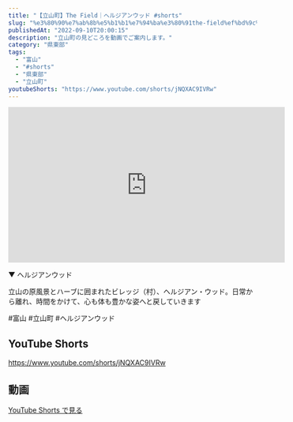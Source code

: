 ```yaml
---
title: "【立山町】The Field｜ヘルジアンウッド #shorts"
slug: "%e3%80%90%e7%ab%8b%e5%b1%b1%e7%94%ba%e3%80%91the-field%ef%bd%9c%e3%83%98%e3%83%ab%e3%82%b8%e3%82%a2%e3%83%b3%e3%82%a6%e3%83%83%e3%83%89-shorts"
publishedAt: "2022-09-10T20:00:15"
description: "立山町の見どころを動画でご案内します。"
category: "県東部"
tags: 
  - "富山"
  - "#shorts"
  - "県東部"
  - "立山町"
youtubeShorts: "https://www.youtube.com/shorts/jNQXAC9IVRw"
---
```


<iframe width="560" height="315" src="https://www.youtube.com/embed/SSTRKx_LD4I" frameborder="0" allowfullscreen></iframe>

▼ ヘルジアンウッド

立山の原風景とハーブに囲まれたビレッジ（村）、ヘルジアン・ウッド。日常から離れ、時間をかけて、心も体も豊かな姿へと戻していきます

#富山 #立山町 #ヘルジアンウッド

## YouTube Shorts

https://www.youtube.com/shorts/jNQXAC9IVRw

## 動画

[YouTube Shorts で見る](https://www.youtube.com/shorts/jNQXAC9IVRw)


